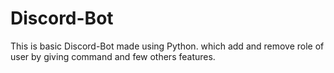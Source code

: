 # Discord-Bot
This is basic Discord-Bot made using Python. which add and remove role of user by giving command and few others features.
